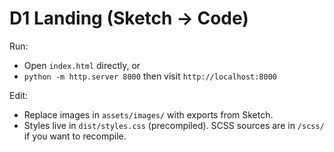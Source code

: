 # D1 Landing (Sketch → Code)
Run:
- Open `index.html` directly, or
- `python -m http.server 8000` then visit `http://localhost:8000`

Edit:
- Replace images in `assets/images/` with exports from Sketch.
- Styles live in `dist/styles.css` (precompiled). SCSS sources are in `/scss/` if you want to recompile.
